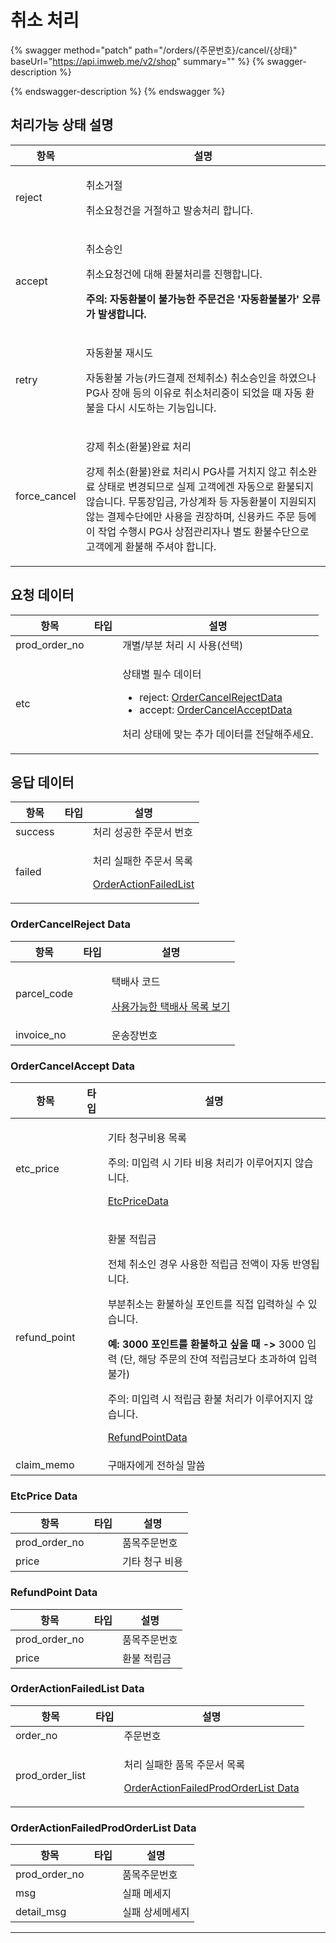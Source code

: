 # 취소 처리

{% swagger method="patch" path="/orders/{주문번호}/cancel/{상태}" baseUrl="https://api.imweb.me/v2/shop" summary="" %}
{% swagger-description %}

{% endswagger-description %}
{% endswagger %}

## 처리가능 상태 설명

| 항목            | 설명                                                                                                                                                                                                     |
| ------------- | ------------------------------------------------------------------------------------------------------------------------------------------------------------------------------------------------------ |
| reject        | <p>취소거절</p><p>취소요청건을 거절하고 발송처리 합니다.</p>                                                                                                                                                                |
| accept        | <p>취소승인</p><p>취소요청건에 대해 환불처리를 진행합니다.</p><p><strong>주의: 자동환불이 불가능한 주문건은 '자동환불불가' 오류가 발생합니다.</strong></p>                                                                                                |
| retry         | <p>자동환불 재시도</p><p>자동환불 가능(카드결제 전체취소) 취소승인을 하였으나 PG사 장애 등의 이유로 취소처리중이 되었을 때 자동 환불을 다시 시도하는 기능입니다.</p>                                                                                                   |
| force\_cancel | <p>강제 취소(환불)완료 처리</p><p>강제 취소(환불)완료 처리시 PG사를 거치지 않고 취소완료 상태로 변경되므로 실제 고객에겐 자동으로 환불되지 않습니다. 무통장입금, 가상계좌 등 자동환불이 지원되지 않는 결제수단에만 사용을 권장하며, 신용카드 주문 등에 이 작업 수행시 PG사 상점관리자나 별도 환불수단으로 고객에게 환불해 주셔야 합니다.</p> |

## 요청 데이터

<table><thead><tr><th>항목</th><th data-type="select">타입</th><th>설명</th></tr></thead><tbody><tr><td>prod_order_no</td><td></td><td>개별/부분 처리 시 사용(선택)</td></tr><tr><td>etc</td><td></td><td><p>상태별 필수 데이터</p><ul><li>reject: <a href="cancels.md#ordercancelreject-data">OrderCancelRejectData</a></li><li>accept:  <a href="cancels.md#ordercancelaccept-data">OrderCancelAcceptData</a></li></ul><p>처리 상태에 맞는 추가 데이터를 전달해주세요.</p></td></tr></tbody></table>

## **응답 데이터**

<table><thead><tr><th>항목</th><th data-type="select">타입</th><th>설명</th></tr></thead><tbody><tr><td>success</td><td></td><td>처리 성공한 주문서 번호</td></tr><tr><td>failed</td><td></td><td><p>처리 실패한 주문서 목록</p><p><a href="cancels.md#orderactionfailedlist-data">OrderActionFailedList</a></p></td></tr></tbody></table>

### **OrderCancelReject Data**

<table><thead><tr><th>항목</th><th data-type="select">타입</th><th>설명</th></tr></thead><tbody><tr><td>parcel_code</td><td></td><td><p>택배사 코드</p><p><a href="../appendix/undefined.md">사용가능한 택배사 목록 보기</a></p></td></tr><tr><td>invoice_no</td><td></td><td>운송장번호</td></tr></tbody></table>

### **OrderCancelAccept Data**

<table><thead><tr><th>항목</th><th data-type="select">타입</th><th>설명</th></tr></thead><tbody><tr><td>etc_price</td><td></td><td><p>기타 청구비용 목록</p><p>주의: 미입력 시 기타 비용 처리가 이루어지지 않습니다.</p><p><a href="cancels.md#etcprice-data">EtcPriceData</a></p></td></tr><tr><td>refund_point</td><td></td><td><p>환불 적립금</p><p>전체 취소인 경우 사용한 적립금 전액이 자동 반영됩니다.</p><p>부분취소는 환불하실 포인트를 직접 입력하실 수 있습니다.</p><p><strong>예: 3000 포인트를 환불하고 싶을 때 -></strong> 3000 입력 (단, 해당 주문의 잔여 적립금보다 초과하여 입력 불가)</p><p>주의: 미입력 시 적립금 환불 처리가 이루어지지 않습니다.</p><p><a href="cancels.md#refundpoint-data">RefundPointData</a></p></td></tr><tr><td>claim_memo</td><td></td><td>구매자에게 전하실 말씀</td></tr></tbody></table>

### **EtcPrice Data**

<table><thead><tr><th>항목</th><th data-type="select">타입</th><th>설명</th></tr></thead><tbody><tr><td>prod_order_no</td><td></td><td>품목주문번호</td></tr><tr><td>price</td><td></td><td>기타 청구 비용</td></tr></tbody></table>

### **RefundPoint Data**

<table><thead><tr><th>항목</th><th data-type="select">타입</th><th>설명</th></tr></thead><tbody><tr><td>prod_order_no</td><td></td><td>품목주문번호</td></tr><tr><td>price</td><td></td><td>환불 적립금</td></tr></tbody></table>

### **OrderActionFailedList Data**

<table><thead><tr><th>항목</th><th data-type="select">타입</th><th>설명</th></tr></thead><tbody><tr><td>order_no</td><td></td><td>주문번호</td></tr><tr><td>prod_order_list</td><td></td><td><p>처리 실패한 품목 주문서 목록</p><p><a href="cancels.md#orderactionfailedlist-data-1">OrderActionFailedProdOrderList Data</a></p></td></tr></tbody></table>

### **OrderActionFailedProdOrderList Data**

<table><thead><tr><th>항목</th><th data-type="select">타입</th><th>설명</th></tr></thead><tbody><tr><td>prod_order_no</td><td></td><td>품목주문번호</td></tr><tr><td>msg</td><td></td><td>실패 메세지</td></tr><tr><td>detail_msg</td><td></td><td>실패 상세메세지</td></tr></tbody></table>

****
